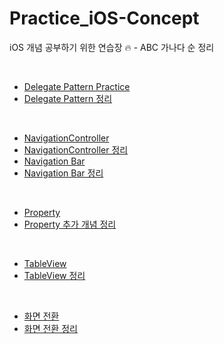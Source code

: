 # Practice_iOS-Concept
iOS 개념 공부하기 위한 연습장 🔥 - ABC 가나다 순 정리

</br>

- [Delegate Pattern Practice](https://github.com/yeahh315/Practice-iOS/issues/1)
- [Delegate Pattern 정리](https://learned-aspen-af2.notion.site/Delegate-Pattern-6d3710fdbe844973be061ebfaea624d8)

</br>

- [NavigationController](https://github.com/yeahh315/Practice-iOS/issues/5)
- [NavigationController 정리](https://learned-aspen-af2.notion.site/UINavigationController-9965864c48314d5a955ea0c28dccce04?pvs=4)
- [Navigation Bar](https://github.com/yeahh315/Practice-iOS/issues/7)
- [Navigation Bar 정리](https://learned-aspen-af2.notion.site/Navigation-Bar-9507becb585440a6a0dfec16db4420ab?pvs=4)

</br>

- [Property](https://github.com/yeahh315/Practice-iOS/issues/2)
- [Property 추가 개념 정리](https://learned-aspen-af2.notion.site/6-15c66ee8334d46f9abd521403fa22b8f?pvs=4)


</br>

- [TableView](https://github.com/yeahh315/Practice-iOS/issues/3)
- [TableView 정리](https://learned-aspen-af2.notion.site/TableView-031a08221ac647318ed6c1b31b2117e6?pvs=4)

</br>

- [화면 전환](https://github.com/yeahh315/Practice-iOS/issues/4)
- [화면 전환 정리](https://learned-aspen-af2.notion.site/Modal-Navigation-dfab9e3df3bc43f7aadd257d8ddd5235?pvs=4)
